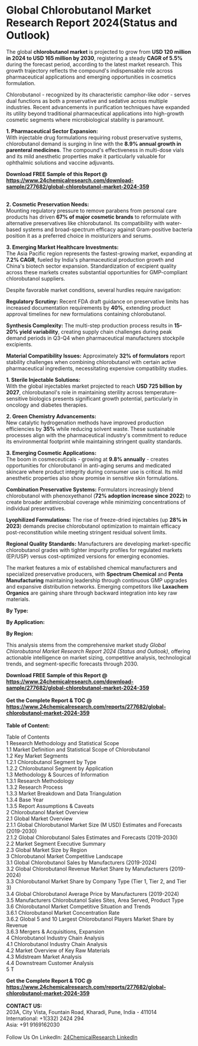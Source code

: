 <h1>Global Chlorobutanol Market Research Report 2024(Status and Outlook)</h1><p>The global <strong>chlorobutanol market</strong> is projected to grow from <strong>USD 120 million in 2024 to USD 165 million by 2030</strong>, registering a steady <strong>CAGR of 5.5%</strong> during the forecast period, according to the latest market research. This growth trajectory reflects the compound's indispensable role across pharmaceutical applications and emerging opportunities in cosmetics formulation.</p><p>Chlorobutanol - recognized by its characteristic camphor-like odor - serves dual functions as both a preservative and sedative across multiple industries. Recent advancements in purification techniques have expanded its utility beyond traditional pharmaceutical applications into high-growth cosmetic segments where microbiological stability is paramount.</p><p><strong>1. Pharmaceutical Sector Expansion:</strong><br>
With injectable drug formulations requiring robust preservative systems, chlorobutanol demand is surging in line with the <strong>8.9% annual growth in parenteral medicines</strong>. The compound's effectiveness in multi-dose vials and its mild anesthetic properties make it particularly valuable for ophthalmic solutions and vaccine adjuvants.</p><div><b>Download FREE Sample of this Report @ 
            <a href="https://www.24chemicalresearch.com/download-sample/277682/global-chlorobutanol-market-2024-359">
            https://www.24chemicalresearch.com/download-sample/277682/global-chlorobutanol-market-2024-359</a></b></div><br><p><strong>2. Cosmetic Preservation Needs:</strong><br>
Mounting regulatory pressure to remove parabens from personal care products has driven <strong>67% of major cosmetic brands</strong> to reformulate with alternative preservatives like chlorobutanol. Its compatibility with water-based systems and broad-spectrum efficacy against Gram-positive bacteria position it as a preferred choice in moisturizers and serums.</p><p><strong>3. Emerging Market Healthcare Investments:</strong><br>
The Asia Pacific region represents the fastest-growing market, expanding at <strong>7.2% CAGR</strong>, fueled by India's pharmaceutical production growth and China's biotech sector expansion. Standardization of excipient quality across these markets creates substantial opportunities for GMP-compliant chlorobutanol suppliers.</p><p>Despite favorable market conditions, several hurdles require navigation:</p><p><strong>Regulatory Scrutiny:</strong> Recent FDA draft guidance on preservative limits has increased documentation requirements by <strong>40%</strong>, extending product approval timelines for new formulations containing chlorobutanol.</p><p><strong>Synthesis Complexity:</strong> The multi-step production process results in <strong>15-20% yield variability</strong>, creating supply chain challenges during peak demand periods in Q3-Q4 when pharmaceutical manufacturers stockpile excipients.</p><p><strong>Material Compatibility Issues:</strong> Approximately <strong>32% of formulators</strong> report stability challenges when combining chlorobutanol with certain active pharmaceutical ingredients, necessitating expensive compatibility studies.</p><p><strong>1. Sterile Injectable Solutions:</strong><br>
With the global injectables market projected to reach <strong>USD 725 billion by 2027</strong>, chlorobutanol's role in maintaining sterility across temperature-sensitive biologics presents significant growth potential, particularly in oncology and diabetes therapies.</p><p><strong>2. Green Chemistry Advancements:</strong><br>
New catalytic hydrogenation methods have improved production efficiencies by <strong>35%</strong> while reducing solvent waste. These sustainable processes align with the pharmaceutical industry's commitment to reduce its environmental footprint while maintaining stringent quality standards.</p><p><strong>3. Emerging Cosmetic Applications:</strong><br>
The boom in cosmeceuticals - growing at <strong>9.8% annually</strong> - creates opportunities for chlorobutanol in anti-aging serums and medicated skincare where product integrity during consumer use is critical. Its mild anesthetic properties also show promise in sensitive skin formulations.</p><p><strong>Combination Preservative Systems:</strong> Formulators increasingly blend chlorobutanol with phenoxyethanol (<strong>72% adoption increase since 2022</strong>) to create broader antimicrobial coverage while minimizing concentrations of individual preservatives.</p><p><strong>Lyophilized Formulations:</strong> The rise of freeze-dried injectables (up <strong>28% in 2023</strong>) demands precise chlorobutanol optimization to maintain efficacy post-reconstitution while meeting stringent residual solvent limits.</p><p><strong>Regional Quality Standards:</strong> Manufacturers are developing market-specific chlorobutanol grades with tighter impurity profiles for regulated markets (EP/USP) versus cost-optimized versions for emerging economies.</p><p>The market features a mix of established chemical manufacturers and specialized preservative producers, with <strong>Spectrum Chemical</strong> and <strong>Penta Manufacturing</strong> maintaining leadership through continuous GMP upgrades and expansive distribution networks. Emerging competitors like <strong>Laxachem Organics</strong> are gaining share through backward integration into key raw materials.</p><p><strong>By Type:</strong></p><p><strong>By Application:</strong></p><p><strong>By Region:</strong></p><p>This analysis stems from the comprehensive market study <em>Global Chlorobutanol Market Research Report 2024 (Status and Outlook)</em>, offering actionable intelligence on market sizing, competitive analysis, technological trends, and segment-specific forecasts through 2030.</p><div><b>Download FREE Sample of this Report @ 
            <a href="https://www.24chemicalresearch.com/download-sample/277682/global-chlorobutanol-market-2024-359">
            https://www.24chemicalresearch.com/download-sample/277682/global-chlorobutanol-market-2024-359</a></b></div><br><div><b>Get the Complete Report & TOC @ 
            <a href="https://www.24chemicalresearch.com/reports/277682/global-chlorobutanol-market-2024-359">
            https://www.24chemicalresearch.com/reports/277682/global-chlorobutanol-market-2024-359</a></b></div><br>
            <b>Table of Content:</b><p>Table of Contents<br />
1 Research Methodology and Statistical Scope<br />
1.1 Market Definition and Statistical Scope of Chlorobutanol<br />
1.2 Key Market Segments<br />
1.2.1 Chlorobutanol Segment by Type<br />
1.2.2 Chlorobutanol Segment by Application<br />
1.3 Methodology & Sources of Information<br />
1.3.1 Research Methodology<br />
1.3.2 Research Process<br />
1.3.3 Market Breakdown and Data Triangulation<br />
1.3.4 Base Year<br />
1.3.5 Report Assumptions & Caveats<br />
2 Chlorobutanol Market Overview<br />
2.1 Global Market Overview<br />
2.1.1 Global Chlorobutanol Market Size (M USD) Estimates and Forecasts (2019-2030)<br />
2.1.2 Global Chlorobutanol Sales Estimates and Forecasts (2019-2030)<br />
2.2 Market Segment Executive Summary<br />
2.3 Global Market Size by Region<br />
3 Chlorobutanol Market Competitive Landscape<br />
3.1 Global Chlorobutanol Sales by Manufacturers (2019-2024)<br />
3.2 Global Chlorobutanol Revenue Market Share by Manufacturers (2019-2024)<br />
3.3 Chlorobutanol Market Share by Company Type (Tier 1, Tier 2, and Tier 3)<br />
3.4 Global Chlorobutanol Average Price by Manufacturers (2019-2024)<br />
3.5 Manufacturers Chlorobutanol Sales Sites, Area Served, Product Type<br />
3.6 Chlorobutanol Market Competitive Situation and Trends<br />
3.6.1 Chlorobutanol Market Concentration Rate<br />
3.6.2 Global 5 and 10 Largest Chlorobutanol Players Market Share by Revenue<br />
3.6.3 Mergers & Acquisitions, Expansion<br />
4 Chlorobutanol Industry Chain Analysis<br />
4.1 Chlorobutanol Industry Chain Analysis<br />
4.2 Market Overview of Key Raw Materials<br />
4.3 Midstream Market Analysis<br />
4.4 Downstream Customer Analysis<br />
5 T</p><div><b>Get the Complete Report & TOC @ 
            <a href="https://www.24chemicalresearch.com/reports/277682/global-chlorobutanol-market-2024-359">
            https://www.24chemicalresearch.com/reports/277682/global-chlorobutanol-market-2024-359</a></b></div><br><b>CONTACT US:</b><br>
            203A, City Vista, Fountain Road, Kharadi, Pune, India - 411014<br>
            International: +1(332) 2424 294<br>
            Asia: +91 9169162030 <br><br>
            Follow Us On LinkedIn: <a href="https://www.linkedin.com/company/24chemicalresearch/">24ChemicalResearch LinkedIn</a>